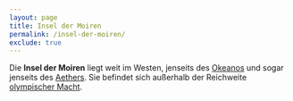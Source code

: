 ```yaml
---
layout: page
title: Insel der Moiren
permalink: /insel-der-moiren/
exclude: true
---
```


Die **Insel der Moiren** liegt weit im Westen, jenseits des [Okeanos](/okeanos/) und sogar
jenseits des [Aethers](/aethers/). Sie befindet sich außerhalb der Reichweite [olympischer
Macht](/goettliche-sphaere/). 
